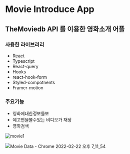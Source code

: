 
# Movie Introduce App

## TheMoviedb API 를 이용한 영화소개 어플

 ### 사용한 라이브러리
 * React
  * Typescript
  * React-query
  * Hooks
  * react-hook-form
  * Styled-compotnents
  * Framer-motion 
### 주요기능
  * 영화에대한정보를보
  * 예고편을볼수있는 비디오가 재생
  * 영화검색
  
![movie1](https://user-images.githubusercontent.com/80139780/155116026-37004d4c-727c-4e69-8d00-b201ac9e4a79.gif)

  
![Movie Data - Chrome 2022-02-22 오후 7_11_54](https://user-images.githubusercontent.com/80139780/155115799-ff18a051-cb75-4333-b020-9e05c6a28330.png)
